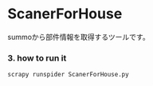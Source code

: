 # ScanerForHouse
summoから部件情報を取得するツールです。

### 3. how to run it
```
scrapy runspider ScanerForHouse.py
```
